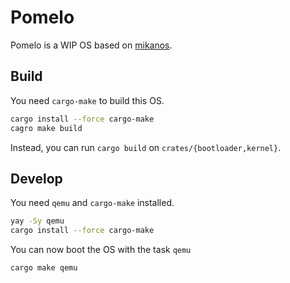 # Pomelo

Pomelo is a WIP OS based on [mikanos](https://github.com/uchan-nos/mikanos).


## Build

You need `cargo-make` to build this OS.

```sh
cargo install --force cargo-make
cagro make build
```

Instead, you can run `cargo build` on `crates/{bootloader,kernel}`.

## Develop

You need `qemu` and `cargo-make` installed.

```sh
yay -Sy qemu
cargo install --force cargo-make
```

You can now boot the OS with the task `qemu`

```sh
cargo make qemu
```

